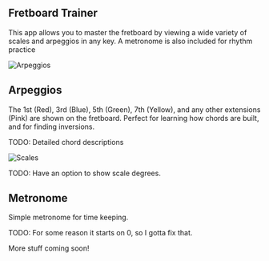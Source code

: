 ## Fretboard Trainer

This app allows you to master the fretboard by viewing a wide variety of scales and arpeggios in any key. A metronome is also included for rhythm practice

![Arpeggios](https://estuardo2015.github.io/img/fret-1.png)

## Arpeggios

The 1st (Red), 3rd (Blue), 5th (Green), 7th (Yellow), and any other extensions (Pink) are shown on the fretboard. Perfect for learning how chords are built, and for finding inversions.

TODO: Detailed chord descriptions

![Scales](https://estuardo2015.github.io/img/fret-2.png)

TODO: Have an option to show scale degrees.


## Metronome

Simple metronome for time keeping.

TODO: For some reason it starts on 0, so I gotta fix that.

More stuff coming soon!
